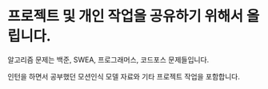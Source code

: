 # 프로젝트 및 개인 작업을 공유하기 위해서 올립니다.
알고리즘 문제는 백준, SWEA, 프로그래머스, 코드포스 문제들입니다. 

인턴을 하면서 공부했던 모션인식 모델 자료와 기타 프로젝트 작업을 포함합니다.
